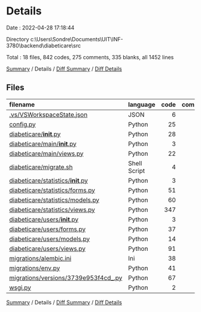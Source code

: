 # Details

Date : 2022-04-28 17:18:44

Directory c:\Users\Sondre\Documents\UIT\INF-3780\backend\diabeticare\src

Total : 18 files,  842 codes, 275 comments, 335 blanks, all 1452 lines

[Summary](results.md) / Details / [Diff Summary](diff.md) / [Diff Details](diff-details.md)

## Files
| filename | language | code | comment | blank | total |
| :--- | :--- | ---: | ---: | ---: | ---: |
| [.vs/VSWorkspaceState.json](/.vs/VSWorkspaceState.json) | JSON | 6 | 0 | 0 | 6 |
| [config.py](/config.py) | Python | 25 | 11 | 6 | 42 |
| [diabeticare/__init__.py](/diabeticare/__init__.py) | Python | 28 | 11 | 8 | 47 |
| [diabeticare/main/__init__.py](/diabeticare/main/__init__.py) | Python | 3 | 0 | 2 | 5 |
| [diabeticare/main/views.py](/diabeticare/main/views.py) | Python | 22 | 1 | 10 | 33 |
| [diabeticare/migrate.sh](/diabeticare/migrate.sh) | Shell Script | 4 | 0 | 0 | 4 |
| [diabeticare/statistics/__init__.py](/diabeticare/statistics/__init__.py) | Python | 3 | 0 | 2 | 5 |
| [diabeticare/statistics/forms.py](/diabeticare/statistics/forms.py) | Python | 51 | 0 | 20 | 71 |
| [diabeticare/statistics/models.py](/diabeticare/statistics/models.py) | Python | 60 | 0 | 34 | 94 |
| [diabeticare/statistics/views.py](/diabeticare/statistics/views.py) | Python | 347 | 181 | 149 | 677 |
| [diabeticare/users/__init__.py](/diabeticare/users/__init__.py) | Python | 3 | 0 | 2 | 5 |
| [diabeticare/users/forms.py](/diabeticare/users/forms.py) | Python | 37 | 0 | 17 | 54 |
| [diabeticare/users/models.py](/diabeticare/users/models.py) | Python | 14 | 0 | 4 | 18 |
| [diabeticare/users/views.py](/diabeticare/users/views.py) | Python | 91 | 27 | 41 | 159 |
| [migrations/alembic.ini](/migrations/alembic.ini) | Ini | 38 | 0 | 13 | 51 |
| [migrations/env.py](/migrations/env.py) | Python | 41 | 32 | 19 | 92 |
| [migrations/versions/3739e953f4cd_.py](/migrations/versions/3739e953f4cd_.py) | Python | 67 | 12 | 7 | 86 |
| [wsgi.py](/wsgi.py) | Python | 2 | 0 | 1 | 3 |

[Summary](results.md) / Details / [Diff Summary](diff.md) / [Diff Details](diff-details.md)